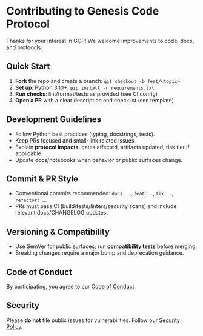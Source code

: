 # Contributing to Genesis Code Protocol

Thanks for your interest in GCP! We welcome improvements to code, docs, and protocols.

## Quick Start

1. **Fork** the repo and create a branch: `git checkout -b feat/<topic>`  
2. **Set up**: Python 3.10+, `pip install -r requirements.txt`  
3. **Run checks**: lint/format/tests as provided (see CI config)  
4. **Open a PR** with a clear description and checklist (see template)

## Development Guidelines

- Follow Python best practices (typing, docstrings, tests).  
- Keep PRs focused and small; link related issues.  
- Explain **protocol impacts**: gates affected, artifacts updated, risk tier if applicable.  
- Update docs/notebooks when behavior or public surfaces change.

## Commit & PR Style

- Conventional commits recommended: `docs: …`, `feat: …`, `fix: …`, `refactor: …`.  
- PRs must pass CI (build/tests/linters/security scans) and include relevant docs/CHANGELOG updates.

## Versioning & Compatibility

- Use SemVer for public surfaces; run **compatibility tests** before merging.  
- Breaking changes require a major bump and deprecation guidance.

## Code of Conduct

By participating, you agree to our [Code of Conduct](../CODE_OF_CONDUCT.md).

## Security

Please **do not** file public issues for vulnerabilities. Follow our [Security Policy](../SECURITY.md).
